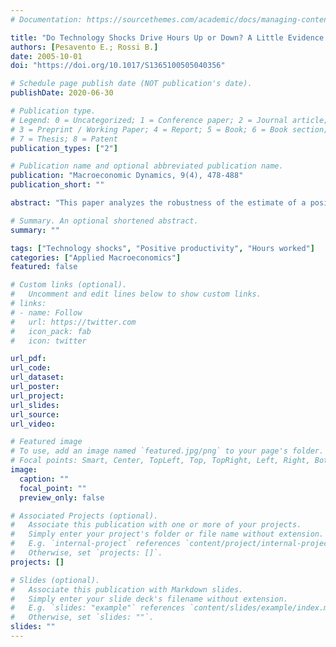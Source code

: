 ```yaml
---
# Documentation: https://sourcethemes.com/academic/docs/managing-content/

title: "Do Technology Shocks Drive Hours Up or Down? A Little Evidence from an Agnostic Procedure"
authors: [Pesavento E.; Rossi B.]
date: 2005-10-01
doi: "https://doi.org/10.1017/S1365100505040356"

# Schedule page publish date (NOT publication's date).
publishDate: 2020-06-30

# Publication type.
# Legend: 0 = Uncategorized; 1 = Conference paper; 2 = Journal article;
# 3 = Preprint / Working Paper; 4 = Report; 5 = Book; 6 = Book section;
# 7 = Thesis; 8 = Patent
publication_types: ["2"]

# Publication name and optional abbreviated publication name.
publication: "Macroeconomic Dynamics, 9(4), 478-488"
publication_short: ""

abstract: "This paper analyzes the robustness of the estimate of a positive productivity shock on hours to the presence of a possible unit root in hours. Estimations in levels or in first differences provide opposite conclusions. We rely on an agnostic procedure in which the researcher does not have to choose between a specification in levels or in first differences. We find that a positive productivity shock has a negative impact effect on hours, but the effect is much shorter lived, and disappears after two quarters. The effect becomes positive at business-cycle frequencies, although it is not significant."

# Summary. An optional shortened abstract.
summary: ""

tags: ["Technology shocks", "Positive productivity", "Hours worked"]
categories: ["Applied Macroeconomics"]
featured: false

# Custom links (optional).
#   Uncomment and edit lines below to show custom links.
# links:
# - name: Follow
#   url: https://twitter.com
#   icon_pack: fab
#   icon: twitter

url_pdf: 
url_code:
url_dataset:
url_poster:
url_project:
url_slides:
url_source:
url_video:

# Featured image
# To use, add an image named `featured.jpg/png` to your page's folder. 
# Focal points: Smart, Center, TopLeft, Top, TopRight, Left, Right, BottomLeft, Bottom, BottomRight.
image:
  caption: ""
  focal_point: ""
  preview_only: false

# Associated Projects (optional).
#   Associate this publication with one or more of your projects.
#   Simply enter your project's folder or file name without extension.
#   E.g. `internal-project` references `content/project/internal-project/index.md`.
#   Otherwise, set `projects: []`.
projects: []

# Slides (optional).
#   Associate this publication with Markdown slides.
#   Simply enter your slide deck's filename without extension.
#   E.g. `slides: "example"` references `content/slides/example/index.md`.
#   Otherwise, set `slides: ""`.
slides: ""
---
```

